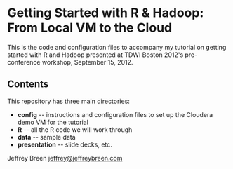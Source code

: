 Getting Started with R & Hadoop: From Local VM to the Cloud
===========================================================

This is the code and configuration files to accompany my tutorial on getting started with R and Hadoop presented at TDWI Boston 2012's pre-conference workshop, September 15, 2012.

Contents
--------

This repository has three main directories:

* **config** -- instructions and configuration files to set up the Cloudera demo VM for the tutorial
* **R** -- all the R code we will work through
* **data** -- sample data 
* **presentation** -- slide decks, etc.


Jeffrey Breen
jeffrey@jeffreybreen.com
